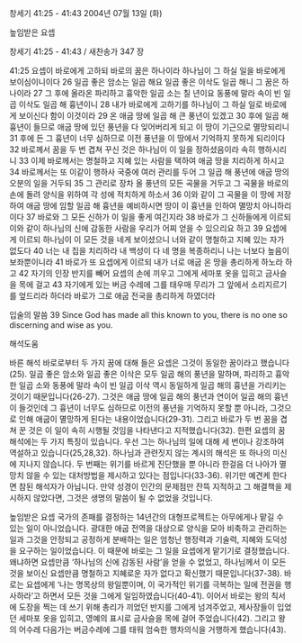 창세기 41:25 - 41:43 
2004년 07월 13일 (화)

높임받은 요셉



창세기 41:25 - 41:43 / 새찬송가 347 장


41:25 요셉이 바로에게 고하되 바로의 꿈은 하나이라 하나님이 그 하실 일을 바로에게 보이심이니이다 26 일곱 좋은 암소는 일곱 해요 일곱 좋은 이삭도 일곱 해니 그 꿈은 하나이라 27 그 후에 올라온 파리하고 흉악한 일곱 소는 칠 년이요 동풍에 말라 속이 빈 일곱 이삭도 일곱 해 흉년이니 28 내가 바로에게 고하기를 하나님이 그 하실 일로 바로에게 보이신다 함이 이것이라 29 온 애굽 땅에 일곱 해 큰 풍년이 있겠고 30 후에 일곱 해 흉년이 들므로 애굽 땅에 있던 풍년을 다 잊어버리게 되고 이 땅이 기근으로 멸망되리니 31 후에 든 그 흉년이 너무 심하므로 이전 풍년을 이 땅에서 기억하지 못하게 되리이다 32 바로께서 꿈을 두 번 겹쳐 꾸신 것은 하나님이 이 일을 정하셨음이라 속히 행하시리니 33 이제 바로께서는 명철하고 지혜 있는 사람을 택하여 애굽 땅을 치리하게 하시고 34 바로께서는 또 이같이 행하사 국중에 여러 관리를 두어 그 일곱 해 풍년에 애굽 땅의 오분의 일을 거두되 35 그 관리로 장차 올 풍년의 모든 곡물을 거두고 그 곡물을 바로의 손에 돌려 양식을 위하여 각 성에 적치하게 하소서 36 이와 같이 그 곡물을 이 땅에 저장하여 애굽 땅에 임할 일곱 해 흉년을 예비하시면 땅이 이 흉년을 인하여 멸망치 아니하리이다 37 바로와 그 모든 신하가 이 일을 좋게 여긴지라 38 바로가 그 신하들에게 이르되 이와 같이 하나님의 신에 감동한 사람을 우리가 어찌 얻을 수 있으리요 하고 39 요셉에게 이르되 하나님이 이 모든 것을 네게 보이셨으니 너와 같이 명철하고 지혜 있는 자가 없도다 40 너는 내 집을 치리하라 내 백성이 다 네 명을 복종하리니 나는 너보다 높음이 보좌뿐이니라 41 바로가 또 요셉에게 이르되 내가 너로 애굽 온 땅을 총리하게 하노라 하고 42 자기의 인장 반지를 빼어 요셉의 손에 끼우고 그에게 세마포 옷을 입히고 금사슬을 목에 걸고 43 자기에게 있는 버금 수레에 그를 태우매 무리가 그 앞에서 소리지르기를 엎드리라 하더라 바로가 그로 애굽 전국을 총리하게 하였더라 

입술의 말씀 
39 Since God has made all this known to you, there is no one so discerning and wise as you.

해석도움





바른 해석 
바로로부터 두 가지 꿈에 대해 들은 요셉은 그것이 동일한 꿈이라고 했습니다(25). 일곱 좋은 암소와 일곱 좋은 이삭은 모두 일곱 해의 풍년을 말하며, 파리하고 흉악한 일곱 소와 동풍에 말라 속이 빈 일곱 이삭 역시 동일하게 일곱 해의 흉년을 가리키는 것이기 때문입니다(26-27). 그것은 애굽 땅에 일곱 해의 풍년과 연이어 일곱 해의 흉년이 들것인데 그 흉년이 너무도 심하므로 이전의 풍년을 기억하지 못할 뿐 아니라, 그것으로 인해 애굽이 멸망하게 된다는 내용이었습니다(29-31). 그리고 바로가 두 번 꿈을 겹쳐 꾼 것은 이 일이 속히 시행될 것임을 나타낸다고 지적했습니다(32). 한편 요셉의 꿈 해석에는 두 가지 특징이 있습니다. 우선 그는 하나님의 일에 대해 세 번이나 강조하여 역설하고 있습니다(25,28,32). 하나님과 관련짓지 않는 계시의 해석은 또 하나의 미신에 지나지 않습니다. 두 번째는 위기를 바르게 진단했을 뿐 아니라 한걸음 더 나아가 멸망치 않을 수 있는 대처방법을 제시하고 있다는 점입니다(33-36). 위기만 예견케 한다면 참된 해석자가 아닙니다. 만약 성경이 인간의 문제점만 잔뜩 지적하고 그 해결책을 제시하지 않았다면, 그것은 생명의 말씀이 될 수 없었을 것입니다. 

높임받은 요셉 
국가의 존패를 결정하는 14년간의 대형프로젝트는 아무에게나 맡길 수 있는 일이 아니었습니다. 광대한 애굽 전역을 대상으로 양식을 모아 비축하고 관리하는 일과 그것을 안정되고 공정하게 분배하는 일은 엄청난 행정력과 기술력, 지혜와 도덕성을 요구하는 일이었습니다. 이 때문에 바로는 그 일을 요셉에게 맡기기로 결정했습니다. 왜냐하면 요셉만큼 ‘하나님의 신에 감동된 사람’을 얻을 수 없었고, 하나님께서 이 모든 것을 보이신 요셉만큼 명철하고 지혜로운 자가 없다고 확신했기 때문입니다(37-38). 바로는 요셉에게 ‘나는 명목상의 왕일뿐이며, 이 국가적인 위기를 극복하는 일에 전권을 행사하라’고 하면서 모든 것을 그에게 일임하였습니다(40-41). 이어서 바로는 왕의 칙서에 도장을 찍는 데 쓰기 위해 총리가 끼었던 반지를 그에게 넘겨주었고, 제사장들이 입었던 세마포 옷을 입히고, 영예의 표시로 금사슬을 목에 걸어 주었습니다(42). 그리고 왕의 어수레 다음가는 버금수레에 그를 태워 엄숙한 행차의식을 거행하게 했습니다(43).
